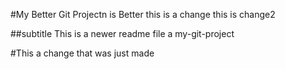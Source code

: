#My Better Git Projectn is Better 
this is a change
this is change2

##subtitle
This is a newer readme file a
my-git-project

#This a change that was just made